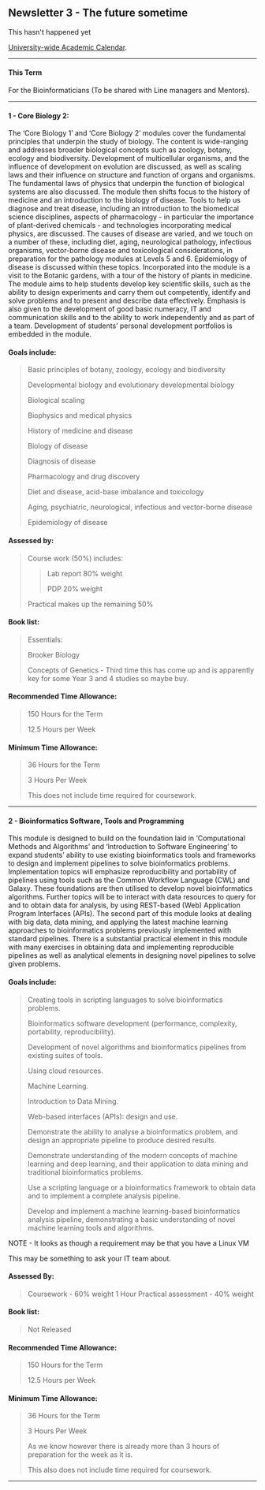 ## Newsletter 3 - The future sometime
This hasn't happened yet

[University-wide Academic Calendar](https://web.anglia.ac.uk/anet/academic/public/calendar_20-21.pdf).

---

#### This Term
For the Bioinformaticians (To be shared with Line managers and Mentors).

---

#### 1 - Core Biology 2:
The ‘Core Biology 1’ and ‘Core Biology 2’ modules cover the fundamental principles that underpin the study of biology. The
content is wide-ranging and addresses broader biological concepts such as zoology, botany, ecology and biodiversity.
Development of multicellular organisms, and the influence of development on evolution are discussed, as well as scaling laws
and their influence on structure and function of organs and organisms. The fundamental laws of physics that underpin the
function of biological systems are also discussed.
The module then shifts focus to the history of medicine and an introduction to the biology of disease. Tools to help us diagnose
and treat disease, including an introduction to the biomedical science disciplines, aspects of pharmacology - in particular the
importance of plant-derived chemicals - and technologies incorporating medical physics, are discussed. The causes of
disease are varied, and we touch on a number of these, including diet, aging, neurological pathology, infectious organisms,
vector-borne disease and toxicological considerations, in preparation for the pathology modules at Levels 5 and 6.
Epidemiology of disease is discussed within these topics. Incorporated into the module is a visit to the Botanic gardens, with
a tour of the history of plants in medicine.
The module aims to help students develop key scientific skills, such as the ability to design experiments and carry them out
competently, identify and solve problems and to present and describe data effectively. Emphasis is also given to the
development of good basic numeracy, IT and communication skills and to the ability to work independently and as part of a
team. Development of students’ personal development portfolios is embedded in the module.

#### Goals include:
> Basic principles of botany, zoology, ecology and biodiversity
>
> Developmental biology and evolutionary developmental biology
>
>Biological scaling
>
>Biophysics and medical physics
>
>History of medicine and disease
>
>Biology of disease
>
>Diagnosis of disease
>
>Pharmacology and drug discovery
>
>Diet and disease, acid-base imbalance and toxicology
>
>Aging, psychiatric, neurological, infectious and vector-borne disease
>
> Epidemiology of disease

#### Assessed by:

> Course work (50%) includes:
>> Lab report 80% weight
>> 
>> PDP 20% weight
>
> Practical makes up the remaining 50%


#### Book list:
> Essentials:
>
> Brooker Biology
>
> Concepts of Genetics - Third time this has come up and is apparently key for some Year 3 and 4 studies so maybe buy.

#### Recommended Time Allowance:

> 150 Hours for the Term
>
> 12.5 Hours per Week

#### Minimum Time Allowance:

> 36 Hours for the Term
>
> 3 Hours Per Week
>
> This does not include time required for coursework.
---

#### 2 - Bioinformatics Software, Tools and Programming

This module is designed to build on the foundation laid in ‘Computational Methods and Algorithms’ and ‘Introduction to
Software Engineering’ to expand students’ ability to use existing bioinformatics tools and frameworks to design and
implement pipelines to solve bioinformatics problems. Implementation topics will emphasize reproducibility and portability of
pipelines using tools such as the Common Workflow Language (CWL) and Galaxy. These foundations are then utilised to
develop novel bioinformatics algorithms. Further topics will be to interact with data resources to query for and to obtain data
for analysis, by using REST-based (Web) Application Program Interfaces (APIs).
The second part of this module looks at dealing with big data, data mining, and applying the latest machine learning
approaches to bioinformatics problems previously implemented with standard pipelines. There is a substantial practical
element in this module with many exercises in obtaining data and implementing reproducible pipelines as well as analytical
elements in designing novel pipelines to solve given problems.


#### Goals include:

> Creating tools in scripting languages to solve bioinformatics problems.
>
> Bioinformatics software development (performance, complexity, portability, reproducibility).
>
> Development of novel algorithms and bioinformatics pipelines from existing suites of tools.
>
> Using cloud resources.
>
> Machine Learning.
>
> Introduction to Data Mining.
>
> Web-based interfaces (APIs): design and use.
>
> Demonstrate the ability to analyse a bioinformatics problem, and design
an appropriate pipeline to produce desired results.
>
> Demonstrate understanding of the modern concepts of machine learning
and deep learning, and their application to data mining and traditional
bioinformatics problems.
>
> Use a scripting language or a bioinformatics framework to obtain data and
to implement a complete analysis pipeline.
>
> Develop and implement a machine learning-based bioinformatics analysis
pipeline, demonstrating a basic understanding of novel machine learning
tools and algorithms.

NOTE - It looks as though a requirement may be that you have a Linux VM

This may be something to ask your IT team about.

#### Assessed By:
> Coursework - 60% weight
>1 Hour Practical assessment - 40% weight

#### Book list:
> Not Released


#### Recommended Time Allowance:

> 150 Hours for the Term
>
> 12.5 Hours per Week

#### Minimum Time Allowance:

> 36 Hours for the Term
>
> 3 Hours Per Week
>
> As we know however there is already more than
> 3 hours of preparation for the week as it is.
>
> This also does not include time required for coursework.
---
